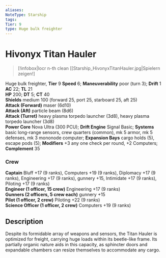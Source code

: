 ```yaml
---
aliases: 
NoteType: Starship
tags: 
Tier: 9
type: Huge bulk freighter
---
```


# Hivonyx Titan Hauler

> [!infobox|locr n-th clean
>  [[Starship_HivonyxTitanHauler.jpg|Spielern zeigen!]
> 
Huge bulk freighter, **Tier** 9 
**Speed** 6; **Maneuverability** poor (turn 3); **Drift** 1  
**AC** 22; **TL** 21  
**HP** 200; **DT** 5; **CT** 40  
**Shields** medium 100 (forward 25, port 25, starboard 25, aft 25)  
**Attack (Forward)** maser (6d10)  
**Attack (Aft)** particle beam (8d6)  
**Attack (Turret)** heavy plasma torpedo launcher (3d8), heavy plasma torpedo launcher (3d8)  
**Power Core** Nova Ultra (300 PCU); **Drift Engine** Signal Basic; **Systems** basic long-range sensors, crew quarters (common), mk 5 armor, mk 5 defenses, mk 3 mononode computer; **Expansion Bays** cargo holds (5), escape pods (5); **Modifiers** +3 any one check per round, +2 Computers; **Complement** 35

### Crew

**Captain** Bluff +17 (9 ranks), Computers +19 (9 ranks), Diplomacy +17 (9 ranks), Engineering +17 (9 ranks), gunnery +15, Intimidate +17 (9 ranks), Piloting +17 (9 ranks)  
**Engineer (1 officer, 15 crew)** Engineering +17 (9 ranks)  
**Gunners (2 officers, 5 crew each)** gunnery +15  
**Pilot (1 officer, 2 crew)** Piloting +22 (9 ranks)  
**Science Officer (1 officer, 2 crew)** Computers +19 (9 ranks)

## Description

Despite its formidable array of weapons and sensors, the Titan Hauler is optimized for freight, carrying huge loads within its beetle-like frame. Its partially organic nature aids in this capacity, as sphincter doors and expandable chambers can resize themselves to accommodate any cargo.
